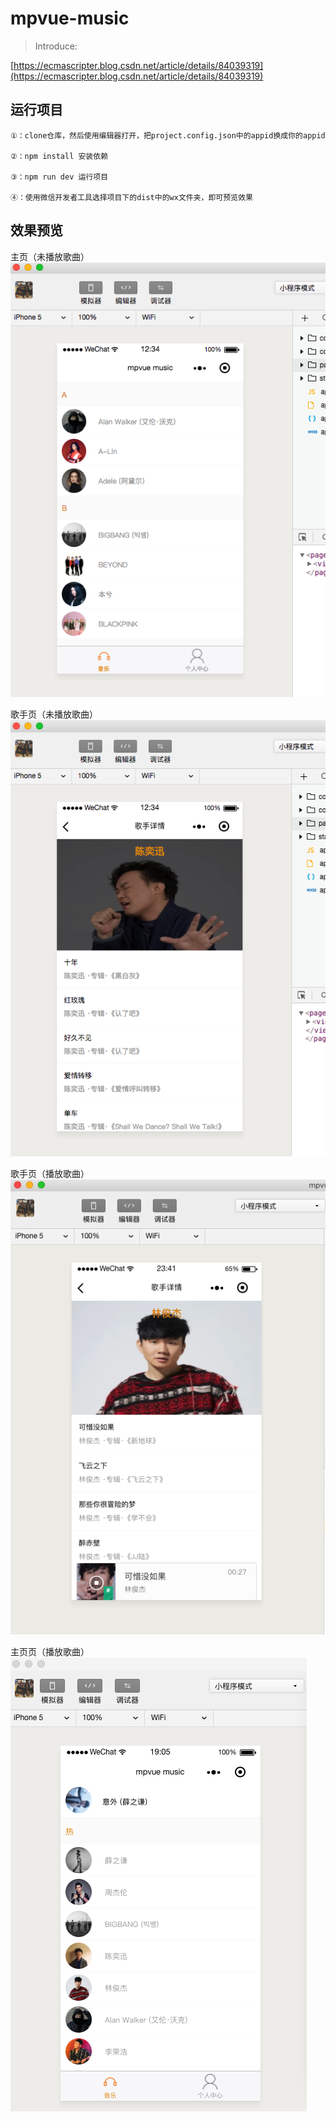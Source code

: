 # mpvue-music
> Introduce:

[https://ecmascripter.blog.csdn.net/article/details/84039319](https://ecmascripter.blog.csdn.net/article/details/84039319)

## 运行项目
```
①：clone仓库，然后使用编辑器打开，把project.config.json中的appid换成你的appid

②：npm install 安装依赖

③：npm run dev 运行项目

④：使用微信开发者工具选择项目下的dist中的wx文件夹，即可预览效果
```

## 效果预览
主页（未播放歌曲）
![Image text](https://github.com/XieTongXue/github-img/blob/master/mpvue-music/singer.png)

歌手页（未播放歌曲）
![Image text](https://github.com/XieTongXue/github-img/blob/master/mpvue-music/singer-detail.png)

歌手页（播放歌曲）
![Image text](https://github.com/XieTongXue/github-img/blob/master/mpvue-music/song-play.png)

主页页（播放歌曲）
![Image text](https://github.com/XieTongXue/github-img/blob/master/mpvue-music/singer-play.png)

